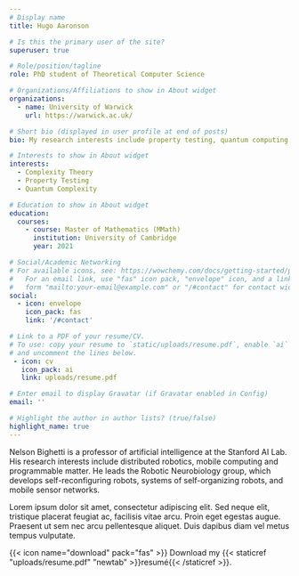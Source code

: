 ```yaml
---
# Display name
title: Hugo Aaronson

# Is this the primary user of the site?
superuser: true

# Role/position/tagline
role: PhD student of Theoretical Computer Science

# Organizations/Affiliations to show in About widget
organizations:
  - name: University of Warwick
    url: https://warwick.ac.uk/

# Short bio (displayed in user profile at end of posts)
bio: My research interests include property testing, quantum computing and information theory.

# Interests to show in About widget
interests:
  - Complexity Theory
  - Property Testing
  - Quantum Complexity

# Education to show in About widget
education:
  courses:
    - course: Master of Mathematics (MMath)
      institution: University of Cambridge
      year: 2021

# Social/Academic Networking
# For available icons, see: https://wowchemy.com/docs/getting-started/page-builder/#icons
#   For an email link, use "fas" icon pack, "envelope" icon, and a link in the
#   form "mailto:your-email@example.com" or "/#contact" for contact widget.
social:
  - icon: envelope
    icon_pack: fas
    link: '/#contact'

# Link to a PDF of your resume/CV.
# To use: copy your resume to `static/uploads/resume.pdf`, enable `ai` icons in `params.toml`,
# and uncomment the lines below.
 - icon: cv
   icon_pack: ai
   link: uploads/resume.pdf

# Enter email to display Gravatar (if Gravatar enabled in Config)
email: ''

# Highlight the author in author lists? (true/false)
highlight_name: true
---
```


Nelson Bighetti is a professor of artificial intelligence at the Stanford AI Lab. His research interests include distributed robotics, mobile computing and programmable matter. He leads the Robotic Neurobiology group, which develops self-reconfiguring robots, systems of self-organizing robots, and mobile sensor networks.

Lorem ipsum dolor sit amet, consectetur adipiscing elit. Sed neque elit, tristique placerat feugiat ac, facilisis vitae arcu. Proin eget egestas augue. Praesent ut sem nec arcu pellentesque aliquet. Duis dapibus diam vel metus tempus vulputate.

{{< icon name="download" pack="fas" >}} Download my {{< staticref "uploads/resume.pdf" "newtab" >}}resumé{{< /staticref >}}.
